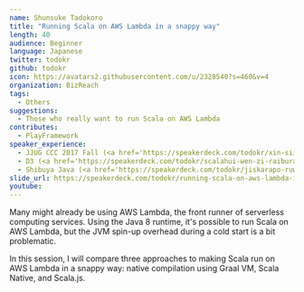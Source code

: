 ```yaml
---
name: Shunsuke Tadokoro
title: "Running Scala on AWS Lambda in a snappy way"
length: 40
audience: Beginner
language: Japanese
twitter: todokr
github: todokr
icon: https://avatars2.githubusercontent.com/u/2328540?s=460&v=4
organization: BizReach
tags:
  - Others
suggestions:
  - Those who really want to run Scala on AWS Lambda
contributes:
  - PlayFramework
speaker_experience:
  - JJUG CCC 2017 Fall (<a href='https://speakerdeck.com/todokr/xin-siihurokuraminkuyan-yu-falsexue-hifang-httpsahawozuo-tutexue-hu-java-scala-clojure'>https://speakerdeck.com/todokr/xin-siihurokuraminkuyan-yu-falsexue-hifang-httpsahawozuo-tutexue-hu-java-scala-clojure</a>)
  - D3 (<a href='https://speakerdeck.com/todokr/scalahui-wen-zi-raiburarini-macronadowodao-ru-sitemita'>https://speakerdeck.com/todokr/scalahui-wen-zi-raiburarini-macronadowodao-ru-sitemita</a>)
  - Shibuya Java (<a href='https://speakerdeck.com/todokr/jiskarapo-ruwen-zi-kodoru-men'>https://speakerdeck.com/todokr/jiskarapo-ruwen-zi-kodoru-men</a>)
slide_url: https://speakerdeck.com/todokr/running-scala-on-aws-lambda-in-a-snappy-way
youtube:
---
```

Many might already be using AWS Lambda, the front runner of serverless computing services. Using the Java 8 runtime, it's possible to run Scala on AWS Lambda, but the JVM spin-up overhead during a cold start is a bit problematic.

In this session, I will compare three approaches to making Scala run on AWS Lambda in a snappy way: native compilation using Graal VM, Scala Native, and Scala.js.
